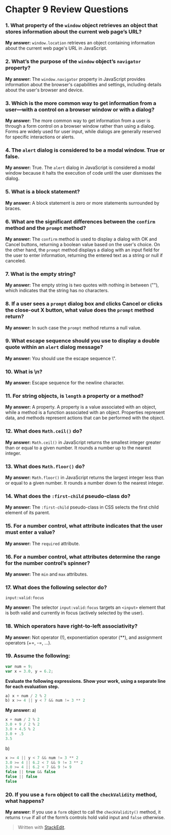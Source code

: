 ﻿# Chapter 9 Review Questions

### 1. What property of the `window` object retrieves an object that stores information about the current web page’s URL?

**My answer:** `window.location` retrieves an object containing information about the current web page's URL in JavaScript.

### 2. What’s the purpose of the `window` object’s `navigator` property?

**My answer:** The `window.navigator` property in JavaScript provides information about the browser's capabilities and settings, including details about the user's browser and device.

### 3. Which is the more common way to get information from a user—with a control on a browser window or with a dialog?

**My answer:** The more common way to get information from a user is through a form control on a browser window rather than using a dialog. Forms are widely used for user input, while dialogs are generally reserved for specific interactions or alerts.

### 4. The `alert` dialog is considered to be a modal window. True or false.

**My answer:** True. The `alert` dialog in JavaScript is considered a modal window because it halts the execution of code until the user dismisses the dialog.

### 5. What is a block statement?

**My answer:** A block statement is zero or more statements surrounded by braces.

### 6. What are the significant differences between the `confirm` method and the `prompt` method?

**My answer:** The `confirm` method is used to display a dialog with OK and Cancel buttons, returning a boolean value based on the user's choice. On the other hand, the `prompt` method displays a dialog with an input field for the user to enter information, returning the entered text as a string or null if canceled.

### 7. What is the empty string?

**My answer:** The empty string is two quotes with nothing in between (""), which indicates that the string has no characters.

### 8. If a user sees a `prompt` dialog box and clicks Cancel or clicks the close-out X button, what value does the `prompt` method return?

**My answer:** In such case the `prompt` method returns a null value.

### 9. What escape sequence should you use to display a double quote within an `alert` dialog message?

**My answer:** You should use the escape sequence \\".

### 10. What is \n?

**My answer:** Escape sequence for the newline character.

### 11. For string objects, is `length` a property or a method?

**My answer:** A property. A property is a value associated with an object, while a method is a function associated with an object. Properties represent data, and methods represent actions that can be performed with the object.

### 12. What does `Math.ceil()` do?

**My answer:** `Math.ceil()` in JavaScript returns the smallest integer greater than or equal to a given number. It rounds a number up to the nearest integer.

### 13. What does `Math.floor()` do?

**My answer:** `Math.floor()` in JavaScript returns the largest integer less than or equal to a given number. It rounds a number down to the nearest integer.

### 14. What does the `:first-child` pseudo-class do?

**My answer:** The `:first-child` pseudo-class in CSS selects the first child element of its parent.

### 15. For a number control, what attribute indicates that the user must enter a value?

**My answer:** The `required` attribute.

### 16. For a number control, what attributes determine the range for the number control’s spinner?

**My answer:** The `min` and `max` attributes.

### 17. What does the following selector do?

`input:valid:focus`

**My answer:** The selector `input:valid:focus` targets an `<input>` element that is both valid and currently in focus (actively selected by the user).

### 18. Which operators have right-to-left associativity?

**My answer:** Not operator (!), exponentiation operator (**), and assignment operators (+=, -=, …).

### 19. Assume the following:
```javascript
var num = 9;
var x = 3.0, y = 6.2;
```
**Evaluate the following expressions. Show your work, using a separate line for each evaluation step.**
```javascript
a) x + num / 2 % 2
b) x >= 4 || y < 7 && num != 3 ** 2
```

**My answer:**
a)
```javascript
x + num / 2 % 2 
3.0 + 9 / 2 % 2 
3.0 + 4.5 % 2 
3.0 + .5 
3.5
```
b)
```javascript
x >= 4 || y < 7 && num != 3 ** 2 
3.0 >= 4 || 6.2 < 7 && 9 != 3 ** 2 
3.0 >= 4 || 6.2 < 7 && 9 != 9 
false || true && false 
false || false
false
```

### 20. If you use a `form` object to call the `checkValidity` method, what happens?

**My answer:** If you use a `form` object to call the `checkValidity()` method, it returns `true` if all of the form’s controls hold valid input and `false` otherwise.

> Written with [StackEdit](https://stackedit.io/).
